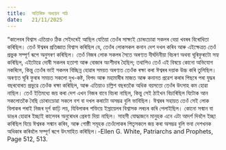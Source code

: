 ```yaml
---
title:  অতিৰিক্ত অধ্যয়ন পাঠ
date:   21/11/2025
---
```


“কালেবৰ বিশ্বাস এতিয়াও ঠিক সেইদৰেই আছিল যেতিয়া তেওঁৰ সাক্ষ্যই চোৰংচোৱা সকলৰ বেয়া খবৰৰ বিৰোধিতা কৰিছিল। তেওঁ ঈশ্বৰৰ প্ৰতিজ্ঞাত বিশ্বাস কৰিছিল যে, তেওঁৰ লোকসকল কনান দেশ দখল কৰিব আৰু এইক্ষেত্ৰত তেওঁ প্ৰভুক সম্পূৰ্ণ ৰূপে অনুসৰণ কৰিছিল। তেওঁ নিজৰ লোক সকলৰ সৈতে অৰণ্যত দীৰ্ঘদিনীয়া বিচৰণ অথবা ঘূৰিফুৰাটো সহ্য কৰিছিল, এইটোৱে দোষী সকলৰ হতাশা আৰু বোজাৰ অংশীদাৰ হৈছিল; তথাপিও তেওঁ এই বিষয়ে কোনো অভিযোগ নকৰিলে, কিন্তু তেওঁৰ ভাই সকলৰ বিচ্ছিন্ন হোৱাৰ সময়ত অৰণ্যত তেওঁক ৰক্ষা কৰা ঈশ্বৰৰ দয়াক উচ্চ কৰি তুলিছিল। অৰণ্যত ঘূৰি ফুৰাৰ সময়ত সকলো দুখ-কষ্ট, বিপদ আৰু মহামাৰীৰ মাজত আৰু কনানত প্ৰৱেশ কৰাৰ পিছৰে পৰা যুদ্ধৰ বছৰবোৰত প্ৰভুৱে তেওঁক ৰক্ষা কৰিছিল, আৰু এতিয়াও চল্লিশ বছৰতকৈ অধিক বয়সতো তেওঁৰ উৎসাহ কম হোৱা নাছিল। তেওঁ ইতিমধ্যে জয় কৰা দেশ এখন নিজৰ বাবে বিচৰা নাছিল, কিন্তু সেই ঠাইখন বিচাৰিছিল যিটোক আন সকলোতকৈ বৈছি চোৰাংচোৱা সকলে বশ বা দখল কৰাটো অসম্ভৱ বুলি ভাবিছিল। ঈশ্বৰৰ সহায়ত তেওঁ সেই লোক বিলাকৰ পৰাই নিজৰ দূৰ্গ কাঢ়ি লয়, যিবিলাকৰ শক্তিয়ে ইস্ৰায়েলৰ বিশ্বাসক লৰচৰ কৰি পেলাইছিল। কোনো সন্মান বা ডাঙৰ হোৱাৰ ইচ্ছাই কালেবৰ অনুৰোধৰ প্ৰেৰণা দিয়া নাছিল। সাহসী যোদ্ধাজনে মানুহক এনে এটা আদৰ্শ দিবলৈ ইচ্ছা কৰিছিল যিয়ে ঈশ্বৰক সন্মান কৰিব, আৰু গোষ্ঠী সমূহক তেওঁলোকৰ পিতৃসকলে জয় কৰা অসম্ভৱ বুলি ভবা দেশখনক অধিকাৰ কৰিবলৈ সম্পূৰ্ণ ৰূপে উৎসাহিত কৰিছিল।-Ellen G. White, Patriarchs and Prophets, Page 512, 513.